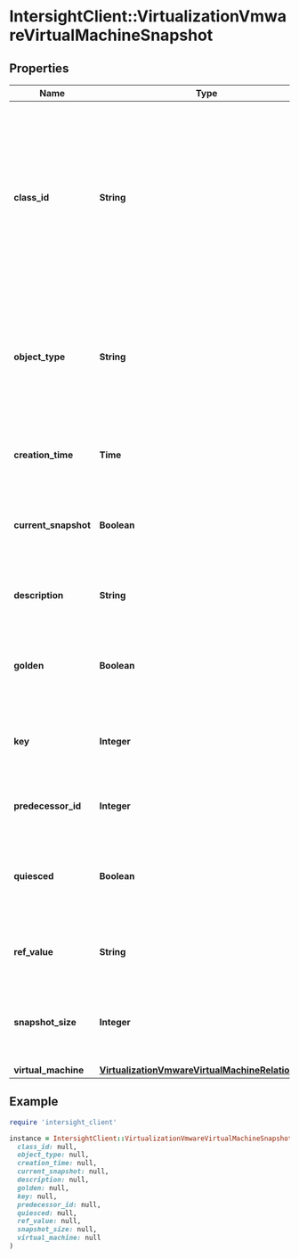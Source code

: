 # IntersightClient::VirtualizationVmwareVirtualMachineSnapshot

## Properties

| Name | Type | Description | Notes |
| ---- | ---- | ----------- | ----- |
| **class_id** | **String** | The fully-qualified name of the instantiated, concrete type. This property is used as a discriminator to identify the type of the payload when marshaling and unmarshaling data. | [default to &#39;virtualization.VmwareVirtualMachineSnapshot&#39;] |
| **object_type** | **String** | The fully-qualified name of the instantiated, concrete type. The value should be the same as the &#39;ClassId&#39; property. | [default to &#39;virtualization.VmwareVirtualMachineSnapshot&#39;] |
| **creation_time** | **Time** | Snapshot creation time. Time at which snapshot gets created. | [optional] |
| **current_snapshot** | **Boolean** | If yes, it determines it is the latest snapshot of the virtual machine. | [optional] |
| **description** | **String** | User provided description of the virtual machine snapshot. | [optional] |
| **golden** | **Boolean** | If yes, the virtual machine snapshot cannot be deleted. | [optional] |
| **key** | **Integer** | The internally assigned id/key of virtual machine snapshot. | [optional] |
| **predecessor_id** | **Integer** | Predecessor id is the id of the parent snapshot. | [optional] |
| **quiesced** | **Boolean** | Quiesce pauses all the I/O operations on virtual machine till the snapshot is taken. | [optional] |
| **ref_value** | **String** | Internally assigned MOR reference value. | [optional] |
| **snapshot_size** | **Integer** | Size of the snapshot file created of the virtual machine, stored in bytes. | [optional] |
| **virtual_machine** | [**VirtualizationVmwareVirtualMachineRelationship**](VirtualizationVmwareVirtualMachineRelationship.md) |  | [optional] |

## Example

```ruby
require 'intersight_client'

instance = IntersightClient::VirtualizationVmwareVirtualMachineSnapshot.new(
  class_id: null,
  object_type: null,
  creation_time: null,
  current_snapshot: null,
  description: null,
  golden: null,
  key: null,
  predecessor_id: null,
  quiesced: null,
  ref_value: null,
  snapshot_size: null,
  virtual_machine: null
)
```

